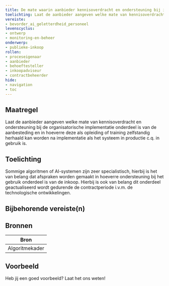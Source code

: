 ```yaml
---
title: De mate waarin aanbieder kennisoverdracht en ondersteuning bij implementatie biedt is onderdeel van de aanbesteding 
toelichting: Laat de aanbieder aangeven welke mate van kennisoverdracht en ondersteuning bij de organisatorische implementatie onderdeel is van de aanbesteding en in hoeverre deze als opleiding of training zelfstandig herhaald gebruikt kan worden na implementatie als het systeem in productie c.q. in gebruik is. 
vereiste:
- bevorder_ai_geletterdheid_personeel
levenscyclus:
- ontwerp
- monitoring-en-beheer
onderwerp:
- publieke-inkoop
rollen:
- proceseigenaar
- aanbieder
- behoeftesteller
- inkoopadviseur
- contractbeheerder
hide:
- navigation
- toc
---
```


<!-- tags -->
## Maatregel

Laat de aanbieder aangeven welke mate van kennisoverdracht en ondersteuning bij de organisatorische implementatie onderdeel is van de aanbesteding en in hoeverre deze als opleiding of training zelfstandig herhaald kan worden na implementatie als het systeem in productie c.q.
in gebruik is.


## Toelichting

Sommige algoritmen of AI-systemen zijn zeer specialistisch, hierbij is het van belang dat afspraken worden gemaakt in hoeverre ondersteuning bij het gebruik onderdeel is van de inkoop.
Hierbij is ook van belang dit onderdeel geactualiseerd wordt gedurende de contractperiode i.v.m.
de technologische ontwikkelingen.

## Bijbehorende vereiste(n)

<!-- list_vereisten_on_maatregelen_page -->

## Bronnen

| Bron                        |
|-----------------------------|
|Algoritmekader|

## Voorbeeld

Heb jij een goed voorbeeld? Laat het ons weten!

